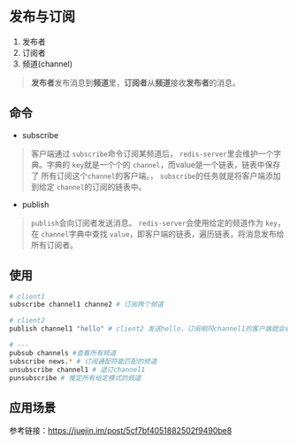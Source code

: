 # `发布与订阅`

1. 发布者
2. 订阅者
3. 频道(channel)

> **发布者**发布消息到**频道**里，**订阅者**从**频道**接收**发布者**的消息。


## 命令

- subscribe

> 客户端通过 `subscribe`命令订阅某频道后， `redis-server`里会维护一个字典。字典的 `key`就是一个个的 `channel`，而value是一个链表，链表中保存了 所有订阅这个`channel`的客户端。， `subscribe`的任务就是将客户端添加到给定 `channel`的订阅的链表中。

- publish

> `publish`会向订阅者发送消息。 `redis-server`会使用给定的频道作为 `key`，在 `channel`字典中查找 `value`，即客户端的链表，遍历链表，将消息发布给所有订阅者。


## 使用

```sh
# client1
subscribe channel1 channe2 # 订阅两个频道

# client2
publish channel1 "hello" # client2 发送hello，订阅相同channel1的客户端就会收到

# ---
pubsub channels #查看所有频道
subscribe news.* # 订阅通配符能匹配的频道
unsubscribe channel1 # 退订channel1
punsubscribe # 推定所有给定模式的频道
```

## 应用场景

参考链接：https://juejin.im/post/5cf7bf4051882502f9490be8

